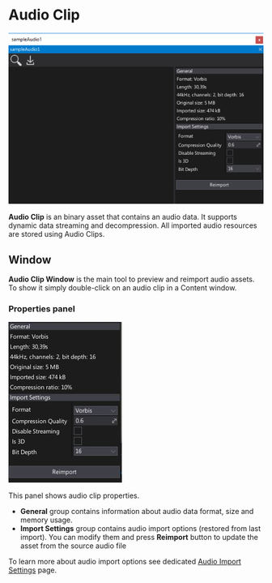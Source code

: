 # Audio Clip

![Audio Clip](media/audio-clip.png)

**Audio Clip** is an binary asset that contains an audio data.
It supports dynamic data streaming and decompression.
All imported audio resources are stored using Audio Clips.

## Window

**Audio Clip Window** is the main tool to preview and reimport audio assets. To show it simply double-click on an audio clip in a Content window.

### Properties panel

![Properties](media/audio-clip-properties.jpg)

This panel shows audio clip properties.

- **General** group contains information about audio data format, size and memory usage.
- **Import Settings** group contains audio import options (restored from last import). You can modify them and press **Reimport** button to update the asset from the source audio file

To learn more about audio import options see dedicated [Audio Import Settings](importing.md) page.

